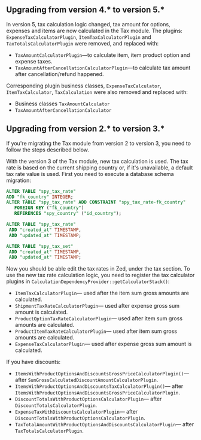 

## Upgrading from version 4.* to version 5.*

In version 5, tax calculation logic changed, tax amount for options, expenses and items are now calculated in the Tax module.
The plugins: `ExpenseTaxCalculatorPlugin`, `ItemTaxCalculatorPlugin` and `TaxTotalsCalculatorPlugin` were removed, and replaced with:

- `TaxAmountCalculatorPlugin`—to calculate item, item product option and expense taxes.
- `TaxAmountAfterCancellationCalculatorPlugin`—to calculate tax amount after cancellation/refund happened.

Corresponding plugin business classes, `ExpenseTaxCalculator`, `ItemTaxCalculator`, `TaxCalculation` were also removed and replaced with:

- Business classes `TaxAmountCalculator`
- `TaxAmountAfterCancellationCalculator`


## Upgrading from version 2.* to version 3.*

If you're migrating the Tax module from version 2 to version 3, you need to follow the steps described below.

With the version 3 of the Tax module, new tax calculation is used. The tax rate is based on the current shipping country or, if it's unavailable, a default tax rate value is used.
First you need to execute a database schema migration:

```sql
ALTER TABLE "spy_tax_rate"
ADD "fk_country" INTEGER;
ALTER TABLE "spy_tax_rate" ADD CONSTRAINT "spy_tax_rate-fk_country"
   FOREIGN KEY ("fk_country")
   REFERENCES "spy_country" ("id_country");

ALTER TABLE "spy_tax_rate"
 ADD "created_at" TIMESTAMP,
 ADD "updated_at" TIMESTAMP;

ALTER TABLE "spy_tax_set"
 ADD "created_at" TIMESTAMP,
 ADD "updated_at" TIMESTAMP;
 ```

Now you should be able edit the tax rates in Zed, under the tax section.
To use the new tax rate calculation logic, you need to register the tax calculator plugins in `CalculationDependencyProvider::getCalculatorStack()`:

- `ItemTaxCalculatorPlugin`— used after the item sum gross amounts are calculated.
- `ShipmentTaxRateCalculatorPlugin`— used after expense gross sum amount is calculated.
- `ProductOptionTaxRateCalculatorPlugin`— used after item sum gross amounts are calculated.
- `ProductItemTaxRateCalculatorPlugin`— used after item sum gross amounts are calculated.
- `ExpenseTaxCalculatorPlugin`— used after expense gross sum amount is calculated.

If you have discounts:

- `ItemsWithProductOptionsAndDiscountsGrossPriceCalculatorPlugin()`— after `SumGrossCalculatedDiscountAmountCalculatorPlugin`.
- `ItemsWithProductOptionsAndDiscountsTaxCalculatorPlugin()`— after `ItemsWithProductOptionsAndDiscountsGrossPriceCalculatorPlugin`.
- `DiscountTotalsWithProductOptionsCalculatorPlugin`— after `DiscountTotalsCalculatorPlugin`.
- `ExpenseTaxWithDiscountsCalculatorPlugin`— after `DiscountTotalsWithProductOptionsCalculatorPlugin`.
- `TaxTotalAmountWithProductOptionsAndDiscountsCalculatorPlugin`— after `TaxTotalsCalculatorPlugin`.
